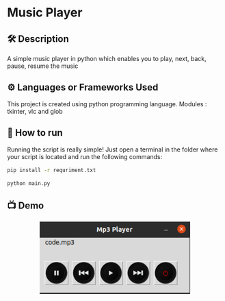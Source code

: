 # Music Player


## 🛠️ Description
A simple music player in python which enables you to play, next, back, pause, resume the music

## ⚙️ Languages or Frameworks Used
This project is created using python programming language.
Modules : tkinter, vlc and glob

## 🌟 How to run
Running the script is really simple! Just open a terminal in the folder where your script is located and run the following commands:

```sh
pip install -r requriment.txt
```

```sh
python main.py
```


## 📺 Demo
<p align="center">
<img src="./images/SS.png" width=70% height=70%>
